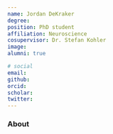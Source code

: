 ```yaml
---
name: Jordan DeKraker
degree: 
position: PhD student
affiliation: Neuroscience
cosupervisor: Dr. Stefan Kohler
image: 
alumni: true

# social
email: 
github: 
orcid: 
scholar: 
twitter:
---
```


### About 


